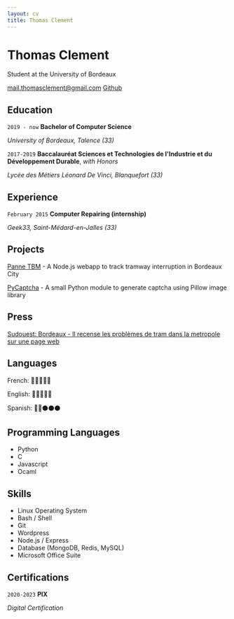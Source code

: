 ```yaml
---
layout: cv
title: Thomas Clement
---
```

# Thomas Clement
Student at the University of Bordeaux

<div id="webaddress">
  <a href="mailto:mail.thomasclement@gmail.com">mail.thomasclement@gmail.com</a>
  <a href="https://github.com/thclmnt/">Github</a>
</div>

## Education

`2019 - now`
**Bachelor of Computer Science**

*University of Bordeaux, Talence (33)*


`2017-2019`
**Baccalauréat Sciences et Technologies de l'Industrie et du Développement Durable**, *with Honors*

*Lycée des Métiers Léonard De Vinci, Blanquefort (33)*


## Experience

`February 2015`
**Computer Repairing (internship)**

*Geek33, Saint-Médard-en-Jalles (33)*

## Projects

<a href="https://github.com/thclmnt/panne-tbm">Panne TBM</a> - A Node.js webapp to track tramway interruption in Bordeaux City

<a href="https://github.com/thclmnt/PyCaptcha">PyCaptcha</a> - A small Python module to generate captcha using Pillow image library

## Press

<a href="https://www.sudouest.fr/gironde/pessac/bordeaux-il-recense-les-problemes-de-tram-dans-la-metropole-sur-une-page-web-1350972.php">Sudouest: Bordeaux - Il recense les problèmes de tram dans la metropole sur une page web</a>

## Languages

French: 🔵🔵🔵🔵🔵

English: 🔵🔵🔵🔵🔵

Spanish: 🔵🔵⚫⚫⚫

## Programming Languages

- Python
- C
- Javascript
- Ocaml

## Skills

- Linux Operating System
- Bash / Shell
- Git
- Wordpress
- Node.js / Express
- Database (MongoDB, Redis, MySQL)
- Microsoft Office Suite

## Certifications

`2020-2023`
**PIX**

*Digital Certification*
